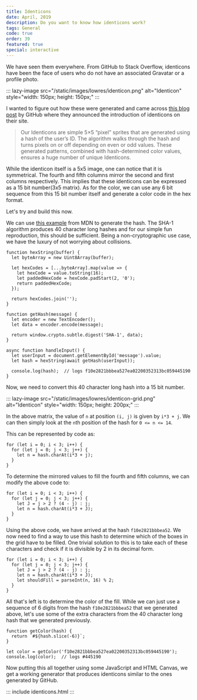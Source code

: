```yaml
---
title: Identicons
date: April, 2019
description: Do you want to know how identicons work?
tags: General
code: true
order: 39
featured: true
special: interactive
---
```


We have seen them everywhere. From GitHub to Stack Overflow, identicons have been
the face of users who do not have an associated Gravatar or a profile photo.

::: lazy-image src="/static/images/lowres/identicon.png" alt="Identicon" style="width: 150px; height: 150px;" :::

I wanted to figure out how these were generated and came across [this blog post](https://github.blog/2013-08-14-identicons/)
by GitHub where they announced the introduction of identicons on their site.

> Our Identicons are simple 5×5 “pixel” sprites that are generated using a hash of the user’s ID. The algorithm walks through the hash and turns pixels on or off depending on even or odd values. These generated patterns, combined with hash-determined color values, ensures a huge number of unique Identicons.

While the identicon itself is a 5x5 image, one can notice that it is symmetrical. The fourth and fifth columns
mirror the second and first columns respectively. This implies that these identicons can be expressed as a 15 bit number(3x5 matrix).
As for the color, we can use any 6 bit sequence from this 15 bit number itself and generate a color code in the hex format.

Let's try and build this now.

We can use [this example](https://developer.mozilla.org/en-US/docs/Web/API/SubtleCrypto/digest#Converting_a_digest_to_a_hex_string)
from MDN to generate the hash. The SHA-1 algorithm produces 40 character long hashes and for our simple fun reproduction, this
should be sufficient. Being a non-cryptographic use case, we have the luxury of not worrying about collisions.

```
function hexString(buffer) {
  let byteArray = new Uint8Array(buffer);

  let hexCodes = [...byteArray].map(value => {
    let hexCode = value.toString(16);
    let paddedHexCode = hexCode.padStart(2, '0');
    return paddedHexCode;
  });

  return hexCodes.join('');
}

function getHash(message) {
  let encoder = new TextEncoder();
  let data = encoder.encode(message);

  return window.crypto.subtle.digest('SHA-1', data);
}

async function handleInput() {
  let userInput = document.getElementById('message').value;
  let hash = hexString(await getHash(userInput));

  console.log(hash);  // logs f10e2821bbbea527ea02200352313bc059445190
}
```

Now, we need to convert this 40 character long hash into a 15 bit number.

::: lazy-image src="/static/images/lowres/identicon-grid.png" alt="Identicon" style="width: 150px; height: 200px;" :::

In the above matrix, the value of `n` at position `(i, j)` is given by `i*3 + j`. We can then simply look at
the `n`th position of the hash for `0 <= n <= 14`.

This can be represented by code as:
```
for (let i = 0; i < 3; i++) {
  for (let j = 0; j < 3; j++) {
    let n = hash.charAt(i*3 + j);
  }
}
```

To determine the mirrored values to fill the fourth and fifth columns, we can modify the above code to:
```
for (let i = 0; i < 3; i++) {
  for (let j = 0; j < 3; j++) {
    let J = j > 2 ? (4 - j) : j;
    let n = hash.charAt(i*3 + J);
  }
}
```

Using the above code, we have arrived at the hash `f10e2821bbbea52`. We now need to find a way to use this
hash to determine which of the boxes in the grid have to be filled. One trivial solution to this is to take
each of these characters and check if it is divisible by 2 in its decimal form.

```
for (let i = 0; i < 3; i++) {
  for (let j = 0; j < 3; j++) {
    let J = j > 2 ? (4 - j) : j;
    let n = hash.charAt(i*3 + J);
    let shouldFill = parseInt(n, 16) % 2;
  }
}
```

All that's left is to determine the color of the fill. While we can just use a sequence of 6 digits from
the hash `f10e2821bbbea52` that we generated above, let's use some of the extra characters from the 40 character
long hash that we generated previously.

```
function getColor(hash) {
  return `#${hash.slice(-6)}`;
}

let color = getColor('f10e2821bbbea527ea02200352313bc059445190');
console.log(color);  // logs #445190
```

Now putting this all together using some JavaScript and HTML Canvas, we get a working generator that produces
identicons similar to the ones generated by GitHub.

::: include identicons.html :::

<br>
